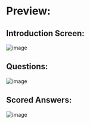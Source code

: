 # Preview:

## Introduction Screen:
![image](https://github.com/user-attachments/assets/acdeb94e-7c04-449e-b877-79a459fff770)

## Questions:
![image](https://github.com/user-attachments/assets/3be3e9e5-38aa-456a-a658-46bf7ffb8371)

## Scored Answers:
![image](https://github.com/user-attachments/assets/87a60745-7e3f-4bf9-b502-99f2bc05bc79)
